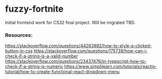 # fuzzy-fortnite

Initial frontend work for CS32 final project. Will be migrated TBD.

### Resources:

https://stackoverflow.com/questions/44263892/how-to-style-a-clicked-button-in-css
https://stackoverflow.com/questions/175739/how-can-i-check-if-a-string-is-a-valid-number
https://stackoverflow.com/questions/23437476/in-typescript-how-to-check-if-a-string-is-numeric
https://www.simplilearn.com/tutorials/reactjs-tutorial/how-to-create-functional-react-dropdown-menu
